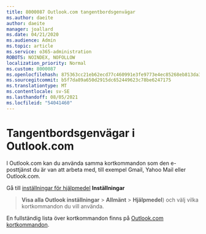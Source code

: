 ```yaml
---
title: 8000087 Outlook.com tangentbordsgenvägar
ms.author: daeite
author: daeite
manager: joallard
ms.date: 04/21/2020
ms.audience: Admin
ms.topic: article
ms.service: o365-administration
ROBOTS: NOINDEX, NOFOLLOW
localization_priority: Normal
ms.custom: 8000087
ms.openlocfilehash: 875363cc21eb62ecd77c460991e3fe9773e4ec85268eb813da3dbd13bb6bb079
ms.sourcegitcommit: b5f7da89a650d2915dc652449623c78be6247175
ms.translationtype: MT
ms.contentlocale: sv-SE
ms.lasthandoff: 08/05/2021
ms.locfileid: "54041460"
---
```

# <a name="keyboard-shortcuts-in-outlookcom"></a>Tangentbordsgenvägar i Outlook.com

I Outlook.com kan du använda samma kortkommandon som den e-posttjänst du är van att arbeta med, till exempel Gmail, Yahoo Mail eller Outlook.com.

Gå till [inställningar för hjälpmedel](https://go.microsoft.com/fwlink/?linkid=2080840) **Inställningar** 
 > **Visa alla Outlook inställningar**  >  **Allmänt**  >  **Hjälpmedel**) och välj vilka kortkommandon du vill använda.

En fullständig lista över kortkommandon finns på [Outlook.com kortkommandon](https://support.microsoft.com/topic/keyboard-shortcuts-for-outlook-3cdeb221-7ae5-4c1d-8c1d-9e63216c1efd).